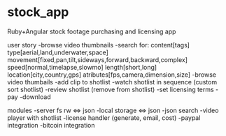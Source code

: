 # stock_app
Ruby+Angular stock footage purchasing and licensing app

user story
-browse video thumbnails
-search for:  content[tags]
              type[aerial,land,underwater,space]
              movement[fixed,pan,tilt,sideways,forward,backward,complex]
              speed[normal,timelapse,slowmo]
              length[short,long]
              location[city,country,gps]
              atributes[fps,camera,dimension,size]
-browse video thumbails
-add clip to shotlist
-watch shotlist in sequence (custom sort shotlist)
-review shotlist (remove from shotlist)
-set licensing terms
-pay
-download


modules
-server fs rw <=> json
-local storage <=> json
-json search
-video player with shotlist
-license handler (generate, email, cost)
-paypal integration
-bitcoin integration

